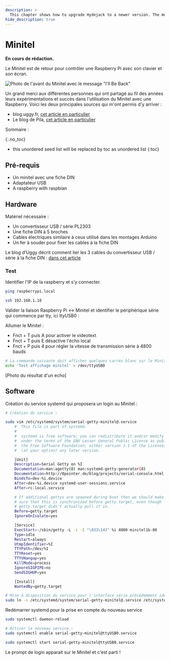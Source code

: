 ```yaml
---
description: >
  This chapter shows how to upgrade Hydejack to a newer version. The method depends on how you've installed Hydejack.
hide_description: true
---
```


# Minitel

**En cours de rédaction.**

Le Minitel est de retour pour contrôler une Raspberry Pi avec son clavier et son écran.

![Photo de l'avant du Minitel avec le message "I'll Be Back"](/assets/img/Minitel_Side.jpg)

Un grand merci aux différentes personnes qui ont partagé au fil des années leurs expérimentations et succès dans l'utilisation du Minitel avec une Raspberry. Voici les deux principales sources qui m'ont permis d'y arriver :

- blog.uggy.fr, [cet article en particulier](http://blog.uggy.org/?post/2015/02/22/Minitel-et-Raspberry)
- Le blog de Pila, [cet article en particulier](http://pila.fr/wordpress/?p=425)

Sommaire :

{:.no_toc}
* this unordered seed list will be replaced by toc as unordered list
{:toc}

## Pré-requis

- Un minitel avec une fiche DIN
- Adaptateur USB
- A raspberry with raspbian

## Hardware

Matériel nécessaire :

- Un convertisseur USB / série PL2303
- Une fiche DIN à 5 broches
- Cables électriques similaire à ceux utilisé dans les montages Arduino
- Un fer à souder pour fixer les cables à la fiche DIN

Le blog d'Uggy décrit comment lier les 3 cables du convertisseur USB / série à la fiche DIN : [dans cet article](http://blog.uggy.org/?post/2015/02/22/Minitel-et-Raspberry)

### Test

Identifier l'IP de la raspberry et s'y connecter.

``` bash
ping raspberrypi.local

ssh 192.168.1.10
```

Valider la liaison Raspberry Pi <-> Minitel et identifier le périphérique série qui commence par tty, ici ttyUSB0 :

Allumer le Minitel :

- Fnct + T puis A pour activer le videotext
- Fnct + T puis E désactive l'écho local
- Fnct + P puis 4 pour régler la vitesse de transmission série à 4800 bauds

``` bash
# La commande suivante doit afficher quelques carrés blanc sur le Minitel
echo 'Test affichage minitel' > /dev/ttyUSB0
```

[Photo du résultat d'un echo]

## Software

Création du service systemd qui proposera un login au Minitel :

``` bash
# Création du service :

sudo vim /etc/systemd/system/serial-getty-minitel@.service
    #  This file is part of systemd.
    #
    #  systemd is free software; you can redistribute it and/or modify it
    #  under the terms of the GNU Lesser General Public License as published by
    #  the Free Software Foundation; either version 2.1 of the License, or
    #  (at your option) any later version.

    [Unit]
    Description=Serial Getty on %I
    Documentation=man:agetty(8) man:systemd-getty-generator(8)
    Documentation=http://0pointer.de/blog/projects/serial-console.html
    BindsTo=dev-%i.device
    After=dev-%i.device systemd-user-sessions.service
    After=rc-local.service

    # If additional gettys are spawned during boot then we should make
    # sure that this is synchronized before getty.target, even though
    # getty.target didn't actually pull it in.
    Before=getty.target
    IgnoreOnIsolate=yes

    [Service]
    ExecStart=-/sbin/getty -L -i -I "\033\143" %i 4800 minitel1b-80
    Type=idle
    Restart=always
    UtmpIdentifier=%I
    TTYPath=/dev/%I
    TTYReset=yes
    TTYVHangup=yes
    KillMode=process
    IgnoreSIGPIPE=no
    SendSIGHUP=yes

    [Install]
    WantedBy=getty.target

# Mise à disposition du service pour l'interface série précédemment identifiée :
sudo ln -s /etc/systemd/system/serial-getty-minitel@.service /etc/systemd/system/getty.target.wants/serial-getty-minitel@ttyUSB0.service
```

Redémarrer systemd pour la prise en compte du nouveau service 
``` bash
sudo systemctl daemon-reload

# Activer le nouveau service :
sudo systemctl enable serial-getty-minitel@ttyUSB0.service

sudo systemctl start serial-getty-minitel@ttyUSB0.service
```

Le prompt de login apparait sur le Minitel et c'est parti !
